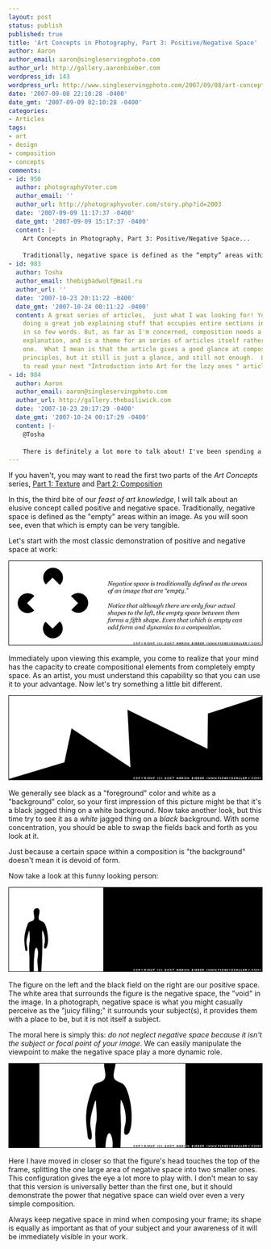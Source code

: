 ```yaml
---
layout: post
status: publish
published: true
title: 'Art Concepts in Photography, Part 3: Positive/Negative Space'
author: Aaron
author_email: aaron@singleservingphoto.com
author_url: http://gallery.aaronbieber.com
wordpress_id: 143
wordpress_url: http://www.singleservingphoto.com/2007/09/08/art-concepts-in-photography-part-3-positivenegative-space/
date: '2007-09-08 22:10:28 -0400'
date_gmt: '2007-09-09 02:10:28 -0400'
categories:
- Articles
tags:
- art
- design
- composition
- concepts
comments:
- id: 950
  author: photographyVoter.com
  author_email: ''
  author_url: http://photographyvoter.com/story.php?id=2003
  date: '2007-09-09 11:17:37 -0400'
  date_gmt: '2007-09-09 15:17:37 -0400'
  content: |-
    Art Concepts in Photography, Part 3: Positive/Negative Space...

    Traditionally, negative space is defined as the “empty” areas within an image. As you will soon see, even that which is empty can be very tangible....
- id: 983
  author: Tosha
  author_email: thebigbadwolf@mail.ru
  author_url: ''
  date: '2007-10-23 20:11:22 -0400'
  date_gmt: '2007-10-24 00:11:22 -0400'
  content: A great series of articles,  just what I was looking for! You're really
    doing a great job explaining stuff that occupies entire sections in libraries
    in so few words. But, as far as I'm concerned, composition needs a far more extended
    explanation, and is a theme for an series of articles itself rather than just
    one.  What I mean is that the article gives a good glance at composition and it's
    principles, but it still is just a glance, and still not enough.  Looking forward
    to read your next "Introduction into Art for the lazy ones " article.
- id: 984
  author: Aaron
  author_email: aaron@singleservingphoto.com
  author_url: http://gallery.thebailiwick.com
  date: '2007-10-23 20:17:29 -0400'
  date_gmt: '2007-10-24 00:17:29 -0400'
  content: |-
    @Tosha

    There is definitely a lot more to talk about! I've been spending a lot of time making photographs lately and ramping up for a series of [hands-on workshops](http://www.singleservingphoto.com/2007/09/14/death-valley-workshop-april-2008/) that I'll be running along with my [friend](http://www.curiouslens.com), but I think I may revisit the composition subject for future in-depth art concepts articles. Thanks for your appreciative comments, I'm glad you're enjoying my articles.
---
```

If you haven't, you may want to read the first two parts of the _Art
Concepts_ series, [Part 1:
Texture](http://www.singleservingphoto.com/2007/08/02/art-concepts-in-photography-part-1-texture/,)
and [Part 2:
Composition](http://www.singleservingphoto.com/2007/08/26/art-concepts-in-photography-part-2-composition/.)

In this, the third bite of our _feast of art knowledge_, I will talk
about an elusive concept called positive and negative space.
Traditionally, negative space is defined as the "empty" areas within an
image. As you will soon see, even that which is empty can be very
tangible.<span id="more"></span><span id="more-143"></span>

Let's start with the most classic demonstration of positive and negative
space at work:

![](/articles/DesignConcepts/PartIII/Figure-4.gif)

Immediately upon viewing this example, you come to realize that your
mind has the capacity to create compositional elements from completely
empty space. As an artist, you must understand this capability so that
you can use it to your advantage. Now let's try something a little bit
different.

![](/articles/DesignConcepts/PartIII/Figure-1.gif)

We generally see black as a "foreground" color and white as a
"background" color, so your first impression of this picture might be
that it's a black jagged thing on a white background. Now take another
look, but this time try to see it as a _white_ jagged thing on a
_black_ background. With some concentration, you should be able to
swap the fields back and forth as you look at it.

Just because a certain space within a composition is "the background"
doesn't mean it is devoid of form.

Now take a look at this funny looking person:

![](/articles/DesignConcepts/PartIII/Figure-2.gif)

The figure on the left and the black field on the right are our positive
space. The white area that surrounds the figure is the negative space,
the "void" in the image. In a photograph, negative space is what you
might casually perceive as the "juicy filling;" it surrounds your
subject(s), it provides them with a place to be, but it is not itself a
subject.

The moral here is simply this: *do not neglect negative space because
it isn't the subject or focal point of your image*. We can easily
manipulate the viewpoint to make the negative space play a more dynamic
role.

![](/articles/DesignConcepts/PartIII/Figure-3.gif)

Here I have moved in closer so that the figure's head touches the top of
the frame, splitting the one large area of negative space into two
smaller ones. This configuration gives the eye a lot more to play with.
I don't mean to say that this version is universally better than the
first one, but it should demonstrate the power that negative space can
wield over even a very simple composition.

Always keep negative space in mind when composing your frame; its shape
is equally as important as that of your subject and your awareness of it
will be immediately visible in your work.
